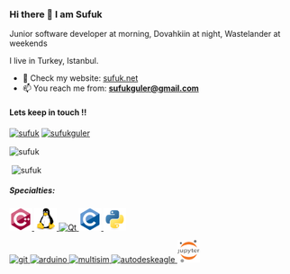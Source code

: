 ### Hi there 👋 I am Sufuk

Junior software developer at morning, Dovahkiin at night, Wastelander at weekends 

I live in Turkey, Istanbul.

- 📝 Check my website: [sufuk.net](http://sufuk.net/) 
- 📫 You reach me from: **sufukguler@gmail.com**

#### Lets keep in touch !! 
<a href="https://linkedin.com/in/sufuk" target="blank"><img align="center" src="https://cdn.jsdelivr.net/npm/simple-icons@3.0.1/icons/linkedin.svg" alt="sufuk" height="30" width="40" /></a>
<a href="https://instagram.com/sufukguler" target="blank"><img align="center" src="https://cdn.jsdelivr.net/npm/simple-icons@3.0.1/icons/instagram.svg" alt="sufukguler" height="30" width="40" /></a>

</p>
<p><img align="center" src="https://github-readme-stats.vercel.app/api/top-langs?username=sufuk&count_private=true&langs_count=6&theme=radical&show_icons=true&locale=en&layout=compact)" alt="sufuk" /></p>

<p>&nbsp;<img align="center" src="https://github-readme-stats.vercel.app/api?username=sufuk&count_private=true&show_icons=true&theme=radical&locale=en") alt="sufuk" /></p>


##### Specialties:

</a> <a href="https://www.w3schools.com/cpp/" target="_blank"> <img src="https://raw.githubusercontent.com/devicons/devicon/master/icons/cplusplus/cplusplus-original.svg" alt="cplusplus" width="40" height="40"/>
</a> <a href="https://www.linux.org/" target="_blank"> <img src="https://raw.githubusercontent.com/devicons/devicon/master/icons/linux/linux-original.svg" alt="linux" width="40" height="40"/>
</a> <a href="https://www.qt.io/" target="_blank"> <img src="https://avatars.githubusercontent.com/u/159455?s=200&v=4" alt="Qt" width="40" height="40"/>
</a> <a href="https://www.cprogramming.com/" target="_blank"> <img src="https://raw.githubusercontent.com/devicons/devicon/master/icons/c/c-original.svg" alt="c" width="40" height="40"/>
</a> <a href="https://www.python.org" target="_blank"> <img src="https://raw.githubusercontent.com/devicons/devicon/master/icons/python/python-original.svg" alt="python" width="40" height="40"/>
  
</a><a href="https://git-scm.com/" target="_blank"> <img src="https://www.vectorlogo.zone/logos/git-scm/git-scm-icon.svg" alt="git" width="40" height="40"/>
</a><a href="https://www.arduino.cc/" target="_blank"> <img src="https://cdn.worldvectorlogo.com/logos/arduino-1.svg" alt="arduino" width="40" height="40"/>
</a><a href="https://www.ni.com/en-tr/shop/electronic-test-instrumentation/application-software-for-electronic-test-and-instrumentation-category/what-is-multisim.html" target="_blank"> <img src="https://ni.scene7.com/is/image/ni/Multisim_BG?$ni-icon-pm$" alt="multisim" width="40" height="40"/>
</a> <a href="https://www.autodesk.com/products/eagle/overview?plc=F360&term=1-YEAR&support=ADVANCED&quantity=1" target="_blank"> <img src="https://defkey.com/content/images/program/eagle-9.5.2-2020-01-10_01-00-40-icon-resized.png" alt="autodeskeagle" width="40" height="40"/>
</a> <a href="https://www.autodesk.com/products/eagle/overview?plc=F360&term=1-YEAR&support=ADVANCED&quantity=1" target="_blank"> <img src="https://github.com/devicons/devicon/blob/master/icons/jupyter/jupyter-original-wordmark.svg" alt="autodeskeagle" width="40" height="40"/>
  
